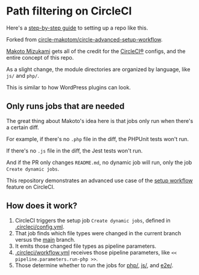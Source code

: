 # Path filtering on CircleCI

Here's a [step-by-step guide](https://getlocalci.com/circleci-dynamic-config/) to setting up a repo like this.

Forked from [circle-makotom/circle-advanced-setup-workflow](https://github.com/circle-makotom/circle-advanced-setup-workflow).

[Makoto Mizukami](https://github.com/circle-makotom) gets all of the credit for the [CircleCI®](https://circleci.com/docs/2.0/first-steps/) configs, and the entire concept of this repo.

As a slight change, the module directories are organized by language, like `js/` and `php/`.

This is similar to how WordPress plugins can look.

## Only runs jobs that are needed

The great thing about Makoto's idea here is that jobs only run when there's a certain diff.

For example, if there's no `.php` file in the diff, the PHPUnit tests won't run.

If there's no `.js` file in the diff, the Jest tests won't run.

And if the PR only changes `README.md`, no dynamic job will run, only the job `Create dynamic jobs`.

This repository demonstrates an advanced use case of the [setup workflow](https://circleci.com/blog/introducing-dynamic-config-via-setup-workflows/) feature on CircleCI.

## How does it work?

1. CircleCI triggers the setup job `Create dynamic jobs`, defined in [.circleci/config.yml](.circleci/config.yml).
2. That job finds which file types were changed in the current branch versus the [main](https://github.com/kienstra/circle-advanced-setup-workflow/tree/main) branch.
3. It emits those changed file types as pipeline parameters.
4. [.circleci/workflow.yml](.circleci/workflow.yml) receives those pipeline parameters, like `<< pipeline.parameters.run-php >>`.
5. Those determine whether to run the jobs for [php/](php/), [js/](js/), and [e2e/](e2e/).
